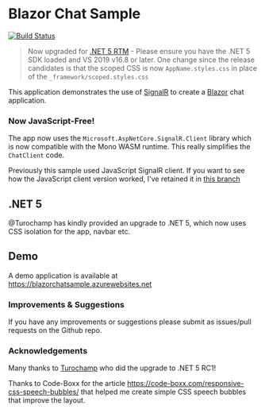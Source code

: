# Blazor Chat Sample

[![Build Status](https://dev.azure.com/conficient/BlazorChatSample/_apis/build/status/conficient.BlazorChatSample?branchName=master)](https://dev.azure.com/conficient/BlazorChatSample/_build/latest?definitionId=2&branchName=master)

> Now upgraded for [.NET 5 RTM](https://devblogs.microsoft.com/aspnet/announcing-asp-net-core-in-net-5/) - Please ensure you have the .NET 5 SDK loaded and VS 2019 v16.8 or later.
> One change since the release candidates is that the scoped CSS is now `AppName.styles.css` in place of the `_framework/scoped.styles.css`

This application demonstrates the use of [SignalR](https://www.asp.net/signalr) 
to create a [Blazor](https://blazor.net/) chat application.

### Now JavaScript-Free!

The app now uses the `Microsoft.AspNetCore.SignalR.Client` 
library which is now compatible with the Mono WASM runtime. This really simplifies the 
`ChatClient` code.

Previously this sample used JavaScript SignalR client. If you want to see how the JavaScript client version worked, I've retained 
it in [this branch](https://github.com/conficient/BlazorChatSample/tree/netcore-3.2.0-preview1)

## .NET 5

@Turochamp has kindly provided an upgrade to .NET 5, which now uses CSS isolation for the app, navbar etc.

## Demo

A demo application is available at https://blazorchatsample.azurewebsites.net 

### Improvements & Suggestions

If you have any improvements or suggestions please submit as issues/pull requests on the Github repo.

### Acknowledgements

Many thanks to [Turochamp](https://github.com/Turochamp) who did the upgrade to .NET 5 RC1!

Thanks to Code-Boxx for the article https://code-boxx.com/responsive-css-speech-bubbles/ 
that helped me create simple CSS speech bubbles that improve the layout.
